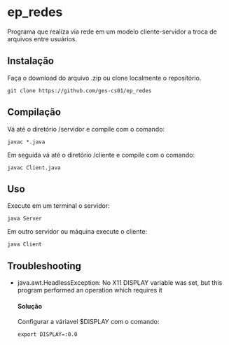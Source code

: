 # ep_redes

Programa que realiza via rede em um modelo cliente-servidor a troca de arquivos entre usuários. 

## Instalação

Faça o download do arquivo .zip ou clone localmente o repositório.

    git clone https://github.com/ges-cs01/ep_redes

## Compilação
Vá até o diretório /servidor e compile com o comando:

    javac *.java
    
Em seguida vá até o diretório /cliente e compile com o comando:
    
    javac Client.java
  
## Uso
Execute em um terminal o servidor:

    java Server
    
Em outro servidor ou máquina execute o cliente:

    java Client


## Troubleshooting
  - java.awt.HeadlessException: No X11 DISPLAY variable was set, but this program performed an operation which requires it
      #### Solução
      
      Configurar a váriavel $DISPLAY com o comando:
  
        export DISPLAY=:0.0
  
 





